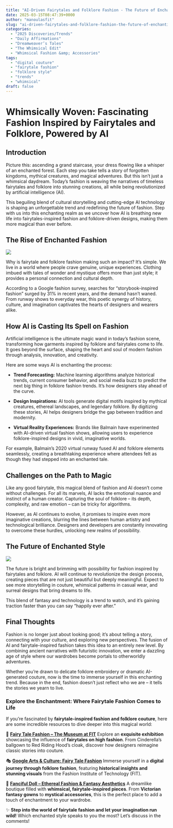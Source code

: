 ```yaml
---
title: "AI-Driven Fairytales and Folklore Fashion - The Future of Enchanting Style"
date: 2025-03-15T08:47:39+0000
author: "manoulasfit"
slug: "ai-driven-fairytales-and-folklore-fashion-the-future-of-enchanting-style"
categories:
  - "2025 Discoveries/Trends"
  - "Daily Affirmations"
  - "Dreamweaver’s Tales"
  - "The Whimsical Edit"
  - "Whimsical Fashion &amp; Accessories"
tags:
  - "digital couture"
  - "fairytale fashion"
  - "folklore style"
  - "trends"
  - "whimsical"
draft: false
---
```

# **Whimsically Woven: Fascinating Fashion Inspired by Fairytales and Folklore, Powered by AI**

## **Introduction**

Picture this: ascending a grand staircase, your dress flowing like a whisper of an enchanted forest. Each step you take tells a story of forgotten kingdoms, mythical creatures, and magical adventures. But this isn’t just a whimsical daydream. Today’s fashion is weaving the narratives of timeless fairytales and folklore into stunning creations, all while being revolutionized by artificial intelligence (AI).

This beguiling blend of cultural storytelling and cutting-edge AI technology is shaping an unforgettable trend and redefining the future of fashion. Step with us into this enchanting realm as we uncover how AI is breathing new life into fairytales-inspired fashion and folklore-driven designs, making them more magical than ever before.

## **The Rise of Enchanted Fashion**

![](/Jasper_2025-03-15T083A383A31.205Z.png)

Why is fairytale and folklore fashion making such an impact? It’s simple. We live in a world where people crave genuine, unique experiences. Clothing imbued with tales of wonder and mystique offers more than just style; it provides a personal connection and cultural depth.

According to a Google fashion survey, searches for “storybook-inspired fashion” surged by 31% in recent years, and the demand hasn’t waned. From runway shows to everyday wear, this poetic synergy of history, culture, and imagination captivates the hearts of designers and wearers alike.

## **How AI is Casting Its Spell on Fashion**

Artificial intelligence is the ultimate magic wand in today’s fashion scene, transforming how garments inspired by folklore and fairytales come to life. It goes beyond the surface, shaping the heart and soul of modern fashion through analysis, innovation, and creativity.

Here are some ways AI is enchanting the process:

- **Trend Forecasting:** Machine learning algorithms analyze historical trends, current consumer behavior, and social media buzz to predict the next big thing in folklore fashion trends. It’s how designers stay ahead of the curve.

- **Design Inspirations:** AI tools generate digital motifs inspired by mythical creatures, ethereal landscapes, and legendary folklore. By digitizing these stories, AI helps designers bridge the gap between tradition and modernity.

- **Virtual Reality Experiences:** Brands like Balmain have experimented with AI-driven virtual fashion shows, allowing users to experience folklore-inspired designs in vivid, imaginative worlds.

For example, Balmain’s 2020 virtual runway fused AI and folklore elements seamlessly, creating a breathtaking experience where attendees felt as though they had stepped into an enchanted tale.

## **Challenges on the Path to Magic**

Like any good fairytale, this magical blend of fashion and AI doesn’t come without challenges. For all its marvels, AI lacks the emotional nuance and instinct of a human creator. Capturing the soul of folklore – its depth, complexity, and raw emotion – can be tricky for algorithms.

However, as AI continues to evolve, it promises to inspire even more imaginative creations, blurring the lines between human artistry and technological brilliance. Designers and developers are constantly innovating to overcome these hurdles, unlocking new realms of possibility.

## **The Future of Enchanted Style**

![](/Jasper_2025-03-15T083A383A36.903Z.png)

The future is bright and brimming with possibility for fashion inspired by fairytales and folklore. AI will continue to revolutionize the design process, creating pieces that are not just beautiful but deeply meaningful. Expect to see more storytelling in couture, whimsical patterns in casual wear, and surreal designs that bring dreams to life.

This blend of fantasy and technology is a trend to watch, and it’s gaining traction faster than you can say “happily ever after.”

## **Final Thoughts**

Fashion is no longer just about looking good; it’s about telling a story, connecting with your culture, and exploring new perspectives. The fusion of AI and fairytale-inspired fashion takes this idea to an entirely new level. By combining ancient narratives with futuristic innovation, we enter a dazzling age of style where our wardrobes become portals to otherworldly adventures.

Whether you’re drawn to delicate folklore embroidery or dramatic AI-generated couture, now is the time to immerse yourself in this enchanting trend. Because in the end, fashion doesn’t just reflect who we are – it tells the stories we yearn to live.

### **Explore the Enchantment: Where Fairytale Fashion Comes to Life**

If you’re fascinated by **fairytale-inspired fashion and folklore couture**, here are some incredible resources to dive deeper into this magical world:

🔮 **[Fairy Tale Fashion – The Museum at FIT](https://www.fitnyc.edu/museum/exhibitions/_hide/fairy-tale-fashion.php)**
Explore an **exquisite exhibition** showcasing the influence of **fairytales on high fashion**. From Cinderella’s ballgown to Red Riding Hood’s cloak, discover how designers reimagine classic stories into couture.

🎭 **[Google Arts & Culture: Fairy Tale Fashion](https://artsandculture.google.com/story/fairy-tale-fashion-the-museum-at-fit/PgXBun-debzuKw?hl=en)**
Immerse yourself in a **digital journey through folklore fashion**, featuring **historical insights and stunning visuals** from the Fashion Institute of Technology (FIT).

👗 **[Fanciful Doll – Ethereal Fashion & Fantasy Aesthetics](https://fancifuldoll.com/)**
A dreamlike boutique filled with **whimsical, fairytale-inspired pieces**. From **Victorian fantasy gowns** to **mystical accessories**, this is the perfect place to add a touch of enchantment to your wardrobe.

✨ **Step into the world of fairytale fashion and let your imagination run wild!** Which enchanted style speaks to you the most? Let’s discuss in the comments!